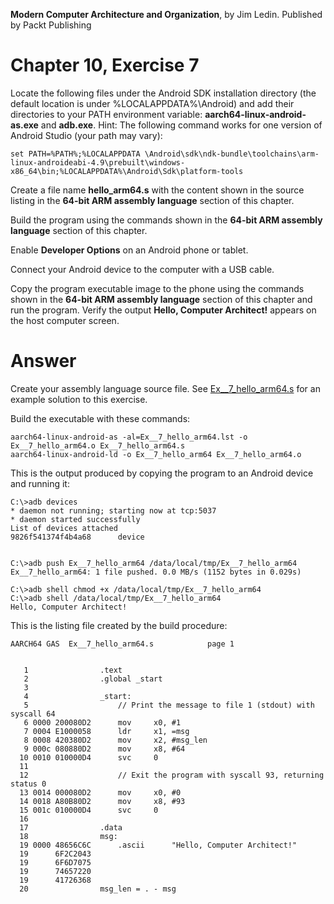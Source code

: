 __Modern Computer Architecture and Organization__, by Jim Ledin. Published by Packt Publishing
# Chapter 10, Exercise 7

Locate the following files under the Android SDK installation directory (the default location is under %LOCALAPPDATA%\Android) and add their directories to your PATH environment variable: **aarch64-linux-android-as.exe** and **adb.exe**. Hint: The following command works for one version of Android Studio (your path may vary):
```
set PATH=%PATH%;%LOCALAPPDATA \Android\sdk\ndk-bundle\toolchains\arm-linux-androideabi-4.9\prebuilt\windows-x86_64\bin;%LOCALAPPDATA%\Android\Sdk\platform-tools
```
Create a file name **hello_arm64.s** with the content shown in the source listing in the **64-bit ARM assembly language** section of this chapter.

Build the program using the commands shown in the **64-bit ARM assembly language** section of this chapter.

Enable **Developer Options** on an Android phone or tablet.

Connect your Android device to the computer with a USB cable.

Copy the program executable image to the phone using the commands shown in the **64-bit ARM assembly language** section of this chapter and run the program. Verify the output **Hello, Computer Architect!** appears on the host computer screen.

# Answer
Create your assembly language source file. See [Ex__7_hello_arm64.s](src/Ex__7_hello_arm64.s) for an example solution to this exercise.
 
Build the executable with these commands:
```
aarch64-linux-android-as -al=Ex__7_hello_arm64.lst -o Ex__7_hello_arm64.o Ex__7_hello_arm64.s
aarch64-linux-android-ld -o Ex__7_hello_arm64 Ex__7_hello_arm64.o
```

This is the output produced by copying the program to an Android device and running it:
```
C:\>adb devices
* daemon not running; starting now at tcp:5037
* daemon started successfully
List of devices attached
9826f541374f4b4a68      device


C:\>adb push Ex__7_hello_arm64 /data/local/tmp/Ex__7_hello_arm64
Ex__7_hello_arm64: 1 file pushed. 0.0 MB/s (1152 bytes in 0.029s)

C:\>adb shell chmod +x /data/local/tmp/Ex__7_hello_arm64
C:\>adb shell /data/local/tmp/Ex__7_hello_arm64
Hello, Computer Architect!
```

This is the listing file created by the build procedure:
```
AARCH64 GAS  Ex__7_hello_arm64.s 			page 1


   1              	.text
   2              	.global _start
   3              	
   4              	_start:
   5              	    // Print the message to file 1 (stdout) with syscall 64
   6 0000 200080D2 	    mov     x0, #1
   7 0004 E1000058 	    ldr     x1, =msg
   8 0008 420380D2 	    mov     x2, #msg_len
   9 000c 080880D2 	    mov     x8, #64
  10 0010 010000D4 	    svc     0
  11              	
  12              	    // Exit the program with syscall 93, returning status 0
  13 0014 000080D2 	    mov     x0, #0
  14 0018 A80B80D2 	    mov     x8, #93
  15 001c 010000D4 	    svc     0
  16              	    
  17              	.data
  18              	msg:
  19 0000 48656C6C 	    .ascii      "Hello, Computer Architect!"
  19      6F2C2043 
  19      6F6D7075 
  19      74657220 
  19      41726368 
  20              	msg_len = . - msg
```
